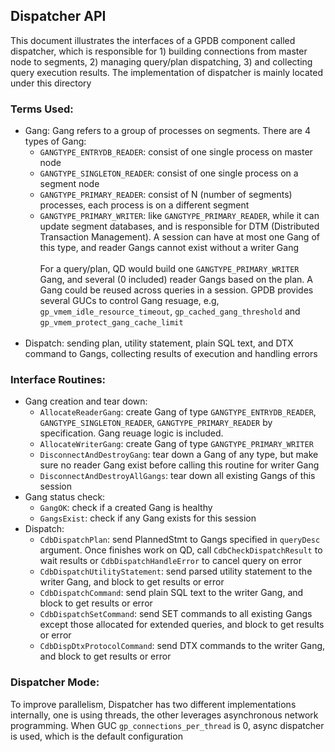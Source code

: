 ## Dispatcher API
This document illustrates the interfaces of a GPDB component called dispatcher, which is responsible for 1) building connections from master node to segments,
2) managing query/plan dispatching, 3) and collecting query execution results. The implementation of dispatcher is mainly located under this directory

### Terms Used:
* Gang: Gang refers to a group of processes on segments. There are 4 types of Gang:
	* `GANGTYPE_ENTRYDB_READER`: consist of one single process on master node
	* `GANGTYPE_SINGLETON_READER`: consist of one single process on a segment node
	* `GANGTYPE_PRIMARY_READER`: consist of N (number of segments) processes, each process is on a different segment
	* `GANGTYPE_PRIMARY_WRITER`: like `GANGTYPE_PRIMARY_READER`, while it can update segment databases, and is responsible for DTM (Distributed Transaction Management). A session can have at most one Gang of this type, and reader Gangs cannot exist without a writer Gang
<br><br>
For a query/plan, QD would build one `GANGTYPE_PRIMARY_WRITER` Gang, and several (0 included) reader Gangs based on the plan. A Gang could be reused across queries in a session. GPDB provides several GUCs to control Gang resuage, e.g, `gp_vmem_idle_resource_timeout`, `gp_cached_gang_threshold` and `gp_vmem_protect_gang_cache_limit`
<br><br>
* Dispatch: sending plan, utility statement, plain SQL text, and DTX command to Gangs, collecting results of execution and handling errors

### Interface Routines:
* Gang creation and tear down:
	* `AllocateReaderGang`: create Gang of type `GANGTYPE_ENTRYDB_READER`, `GANGTYPE_SINGLETON_READER`, `GANGTYPE_PRIMARY_READER` by specification. Gang reuage logic is included.
	* `AllocateWriterGang`: create Gang of type `GANGTYPE_PRIMARY_WRITER`
	* `DisconnectAndDestroyGang`: tear down a Gang of any type, but make sure no reader Gang exist before calling this routine for writer Gang
	* `DisconnectAndDestroyAllGangs`: tear down all existing Gangs of this session
* Gang status check:
	* `GangOK`: check if a created Gang is healthy
	* `GangsExist`: check if any Gang exists for this session
* Dispatch:
	* `CdbDispatchPlan`: send PlannedStmt to Gangs specified in `queryDesc` argument. Once finishes work on QD, call `CdbCheckDispatchResult` to wait results or `CdbDispatchHandleError` to cancel query on error
	* `CdbDispatchUtilityStatement`: send parsed utility statement to the writer Gang, and block to get results or error
	* `CdbDispatchCommand`: send plain SQL text to the writer Gang, and block to get results or error
	* `CdbDispatchSetCommand`: send SET commands to all existing Gangs except those allocated for extended queries, and block to get results or error
	* `CdbDispDtxProtocolCommand`: send DTX commands to the writer Gang, and block to get results or error
	
### Dispatcher Mode:
To improve parallelism, Dispatcher has two different implementations internally, one is using threads, the other leverages asynchronous network programming. When GUC `gp_connections_per_thread` is 0, async dispatcher is used, which is the default configuration
